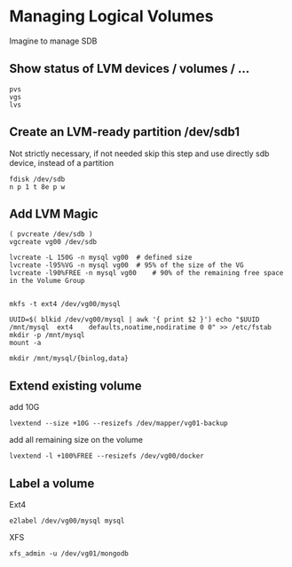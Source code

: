 # Managing Logical Volumes

Imagine to manage SDB

## Show status of LVM devices / volumes / ...

    pvs
    vgs
    lvs

## Create an LVM-ready partition /dev/sdb1 

Not strictly necessary, if not needed skip this step 
and use directly sdb device, instead of a partition

    fdisk /dev/sdb
    n p 1 t 8e p w

## Add LVM Magic

    ( pvcreate /dev/sdb )
    vgcreate vg00 /dev/sdb

    lvcreate -L 150G -n mysql vg00	# defined size
    lvcreate -l95%VG -n mysql vg00 	# 95% of the size of the VG
    lvcreate -l90%FREE -n mysql vg00 	# 90% of the remaining free space in the Volume Group


    mkfs -t ext4 /dev/vg00/mysql

    UUID=$( blkid /dev/vg00/mysql | awk '{ print $2 }') echo "$UUID	/mnt/mysql	ext4	defaults,noatime,nodiratime	0 0" >> /etc/fstab
    mkdir -p /mnt/mysql
    mount -a

    mkdir /mnt/mysql/{binlog,data}

## Extend existing volume

add 10G

    lvextend --size +10G --resizefs /dev/mapper/vg01-backup

add all remaining size on the volume

    lvextend -l +100%FREE --resizefs /dev/vg00/docker

## Label a volume

Ext4

    e2label /dev/vg00/mysql mysql

XFS

    xfs_admin -u /dev/vg01/mongodb


